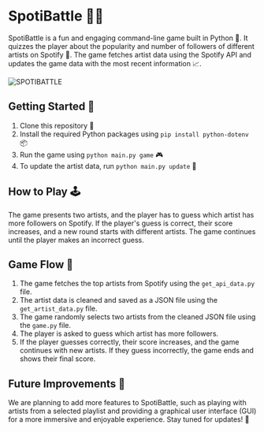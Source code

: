 # SpotiBattle 🎵🎤

SpotiBattle is a fun and engaging command-line game built in Python 🐍. It quizzes the player about the popularity and number of followers of different artists on Spotify 🌟. The game fetches artist data using the Spotify API and updates the game data with the most recent information 📈.

![SPOTIBATTLE](https://user-images.githubusercontent.com/78025568/235758741-7bce3c08-822e-4339-a315-1404572a0b56.png)

## Getting Started 🚀

1. Clone this repository 📂
2. Install the required Python packages using `pip install python-dotenv` 📦
3. Run the game using `python main.py game` 🎮
4. To update the artist data, run `python main.py update` 🔄

## How to Play 🕹️

The game presents two artists, and the player has to guess which artist has more followers on Spotify. If the player's guess is correct, their score increases, and a new round starts with different artists. The game continues until the player makes an incorrect guess.

## Game Flow 🌊

1. The game fetches the top artists from Spotify using the `get_api_data.py` file.
2. The artist data is cleaned and saved as a JSON file using the `get_artist_data.py` file.
3. The game randomly selects two artists from the cleaned JSON file using the `game.py` file.
4. The player is asked to guess which artist has more followers.
5. If the player guesses correctly, their score increases, and the game continues with new artists. If they guess incorrectly, the game ends and shows their final score.

## Future Improvements 🔮

We are planning to add more features to SpotiBattle, such as playing with artists from a selected playlist and providing a graphical user interface (GUI) for a more immersive and enjoyable experience. Stay tuned for updates! 🎉
